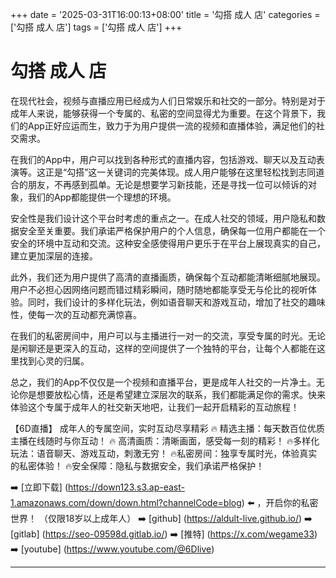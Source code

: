 +++
date = '2025-03-31T16:00:13+08:00'
title = '勾搭 成人 店'
categories = ['勾搭 成人 店']
tags = ['勾搭 成人 店']
+++

# 勾搭 成人 店

在现代社会，视频与直播应用已经成为人们日常娱乐和社交的一部分。特别是对于成年人来说，能够获得一个专属的、私密的空间显得尤为重要。在这个背景下，我们的App正好应运而生，致力于为用户提供一流的视频和直播体验，满足他们的社交需求。

在我们的App中，用户可以找到各种形式的直播内容，包括游戏、聊天以及互动表演等。这正是“勾搭”这一关键词的完美体现。成人用户能够在这里轻松找到志同道合的朋友，不再感到孤单。无论是想要学习新技能，还是寻找一位可以倾诉的对象，我们的App都能提供一个理想的环境。

安全性是我们设计这个平台时考虑的重点之一。在成人社交的领域，用户隐私和数据安全至关重要。我们承诺严格保护用户的个人信息，确保每一位用户都能在一个安全的环境中互动和交流。这种安全感使得用户更乐于在平台上展现真实的自己，建立更加深层的连接。

此外，我们还为用户提供了高清的直播画质，确保每个互动都能清晰细腻地展现。用户不必担心因网络问题而错过精彩瞬间，随时随地都能享受无与伦比的视听体验。同时，我们设计的多样化玩法，例如语音聊天和游戏互动，增加了社交的趣味性，使每一次的互动都充满惊喜。

在我们的私密房间中，用户可以与主播进行一对一的交流，享受专属的时光。无论是闲聊还是更深入的互动，这样的空间提供了一个独特的平台，让每个人都能在这里找到心灵的归属。

总之，我们的App不仅仅是一个视频和直播平台，更是成年人社交的一片净土。无论你是想要放松心情，还是希望建立深层次的联系，我们都能满足你的需求。快来体验这个专属于成年人的社交新天地吧，让我们一起开启精彩的互动旅程！

【6D直播】
成年人的专属空间，实时互动尽享精彩
🔥 精选主播：每天数百位优质主播在线随时与你互动！
🔥 高清画质：清晰画面，感受每一刻的精彩！
🔥多样化玩法：语音聊天、游戏互动，刺激无穷！
🔥私密房间：独享专属时光，体验真实的私密体验！
🔥安全保障：隐私与数据安全，我们承诺严格保护！

➡️ [立即下载] (https://down123.s3.ap-east-1.amazonaws.com/down/down.html?channelCode=blog) ⬅️ ，开启你的私密世界！
（仅限18岁以上成年人）
➡️ [github] (https://aldult-live.github.io/)
➡️ [gitlab] (https://seo-09598d.gitlab.io/)
➡️ [推特] (https://x.com/wegame33)
➡️ [youtube] (https://www.youtube.com/@6Dlive)

---
